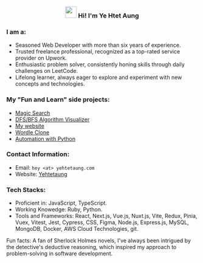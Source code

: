 <h3 align="center"><img src = "https://raw.githubusercontent.com/MartinHeinz/MartinHeinz/master/wave.gif" width = 30px> Hi! I'm Ye Htet Aung</h3>

### I am a:
- Seasoned Web Developer with more than six years of experience.
- Trusted freelance professional, recognized as a top-rated service provider on Upwork.
- Enthusiastic problem solver, consistently honing skills through daily challenges on LeetCode.
- Lifelong learner, always eager to explore and experiment with new concepts and technologies.

### My "Fun and Learn" side projects:
- [Magic Search](https://github.com/tonyye99/next-semantic-search)
- [DFS/BFS Algorithm Visualizer](https://github.com/tonyye99/path-finding-alogirthms-visualizer)
- [My website](https://github.com/tonyye99/personal-website)
- [Wordle Clone](https://github.com/tonyye99/next-wordle-clone)
- [Automation with Python](https://github.com/tonyye99/python-file-organizer)

### Contact Information:
- Email: `hey <at> yehtetaung.com`
- Website: [Yehtetaung](https://yehtetaung.com) 

### Tech Stacks:
- Proficient in: JavaScript, TypeScript.
- Working Knowedge: Ruby, Python.
- Tools and Frameworks: React, Next.js, Vue.js, Nuxt.js, Vite, Redux, Pinia, Vuex, Vitest, Jest, Cypress, CSS, Figma, Node.js, Express.js, MySQL, MongoDB, Docker, AWS Cloud Technologies, git.

Fun facts: A fan of Sherlock Holmes novels, I've always been intrigued by the detective's deductive reasoning, which inspired my approach to problem-solving in software development.
